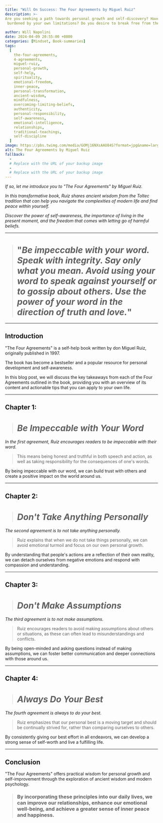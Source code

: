 ```yaml
---
title: "Will On Success: The Four Agreements by Miguel Ruiz"
description: >- 
Are you seeking a path towards personal growth and self-discovery? Have you ever felt weighed down by the expectations of others, or 
 burdened by your own limitations? Do you desire to break free from these shackles and live a life of authenticity and freedom?
 
author: Will Napolini
date: 2024-04-09 20:55:00 +0800
categories: [Mindset, Book-summaries]
tags:
  [
    the-four-agreements,
    4-agreements,
    miguel-ruiz,
    personal-growth,
    self-help,
    spirituality,
    emotional-freedom,
    inner-peace,
    personal-transformation,
    ancient-wisdom,
    mindfulness,
    overcoming-limiting-beliefs,
    authenticity,
    personal-responsibility,
    self-awareness,
    emotional-intelligence,
    relationships,
    traditional-teachings,
    self-discipline
  ]
image: https://pbs.twimg.com/media/GOMj16NXsAAU84S?format=jpg&name=large
alt: The Four Agreements by Miguel Ruiz
fallback:
  -
  # Replace with the URL of your backup image
  -
  # Replace with the URL of your backup image
---
```


_If so, let me introduce you to "The Four Agreements" by Miguel Ruiz._

_In this transformative book, Ruiz shares ancient wisdom from the Toltec tradition that can help you navigate the complexities of modern life and find peace within yourself._

_Discover the power of self-awareness, the importance of living in the present moment, and the freedom that comes with letting go of harmful beliefs._

---

> # "_Be impeccable with your word. Speak with integrity. Say only what you mean. Avoid using your word to speak against yourself or to gossip about others. Use the power of your word in the direction of truth and love._"

---

## Introduction

"The Four Agreements" is a self-help book written by don Miguel Ruiz, originally published in 1997.

The book has become a bestseller and a popular resource for personal development and self-awareness.

In this blog post, we will discuss the key takeaways from each of the Four Agreements outlined in the book, providing you with an overview of its content and actionable tips that you can apply to your own life.

---

## Chapter 1:

> # _Be Impeccable with Your Word_

_In the first agreement, Ruiz encourages readers to be impeccable with their word._

> This means being honest and truthful in both speech and action, as well as taking responsibility for the consequences of one's words.

By being impeccable with our word, we can build trust with others and create a positive impact on the world around us.

---

## Chapter 2:

> # _Don't Take Anything Personally_

_The second agreement is to not take anything personally._

> Ruiz explains that when we do not take things personally, we can avoid emotional turmoil and focus on our own personal growth.

By understanding that people's actions are a reflection of their own reality, we can detach ourselves from negative emotions and respond with compassion and understanding.

---

## Chapter 3:

> # _Don't Make Assumptions_

_The third agreement is to not make assumptions._

> Ruiz encourages readers to avoid making assumptions about others or situations, as these can often lead to misunderstandings and conflicts.

By being open-minded and asking questions instead of making assumptions, we can foster better communication and deeper connections with those around us.

---

## Chapter 4:

> # _Always Do Your Best_

_The fourth agreement is always to do your best._

> Ruiz emphasizes that our personal best is a moving target and should be continually strived for, rather than comparing ourselves to others.

By consistently giving our best effort in all endeavors, we can develop a strong sense of self-worth and live a fulfilling life.

---

## Conclusion

"The Four Agreements" offers practical wisdom for personal growth and self-improvement through the exploration of ancient wisdom and modern psychology.

> ### By incorporating these principles into our daily lives, we can improve our relationships, enhance our emotional well-being, and achieve a greater sense of inner peace and happiness.

